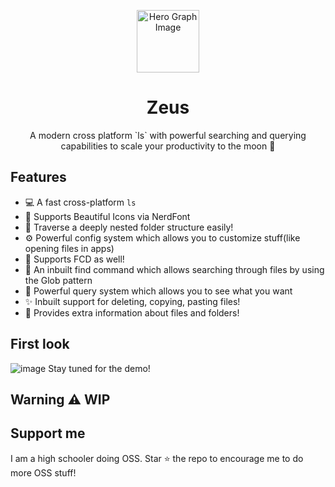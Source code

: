 <p align="center">
  <img width="100px" src="https://api.iconify.design/noto-v1:telescope.svg" align="center" alt="Hero Graph Image" />
  <h1 align="center">Zeus </h1>
  <p align="center"> A modern cross platform `ls` with powerful searching and querying capabilities to scale your productivity to the moon 🚀
  </p>
</p>

## Features
- 💻 A fast cross-platform `ls`
- 🎨 Supports Beautiful Icons via NerdFont
- 📁 Traverse a deeply nested folder structure easily!
- ⚙  Powerful config system which allows you to customize stuff(like opening files in apps)
- 💪 Supports FCD as well!
- 🔎 An inbuilt find command which allows searching through files by using the Glob pattern 
- 🧐 Powerful query system which allows you to see what you want
- ✨ Inbuilt support for deleting, copying, pasting files! 
- 📄 Provides extra information about files and folders! 
## First look
![image](https://user-images.githubusercontent.com/58482194/139567326-6e24585b-39cd-4cbc-a828-4f6621bdb6ed.png)
Stay tuned for the demo!

## Warning ⚠ WIP

## Support me
I am a high schooler doing OSS. Star ⭐ the repo to encourage me to do more OSS stuff!
